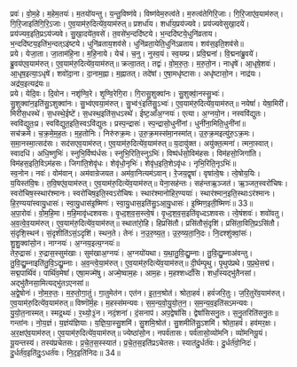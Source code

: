 

  
प्रवः॑। वो॒म॒हे। म॒हेम॒तयः॑। म॒तयो॑यन्तु। य॒न्तु॒विष्ण॑वे। विष्ण॑वेम॒रुत्व॑ते। म॒रुत्व॑तेगिरि॒जाः। गि॒रि॒जाए॑व॒याम॑रुत्। गि॒रि॒जाइति॑गि॒रि॒ऽजाः। ए॒व॒याम॑रु॒दित्ये॑व॒याम॑रुत्॥ प्रशर्धा॑य। शर्धा॑य॒प्रय॑ज्यवे। प्रय॑ज्यवेसुखा॒दये॑। प्रय॑ज्यव॒इति॒प्रऽय॑ज्यवे। सु॒खा॒दये॑त॒वसे॑। त॒वसे॑भ॒न्ददि॑ष्टये। भ॒न्ददि॑ष्टये॒धुनि॑व्रताय। भ॒न्ददि॑ष्टय॒इति॑भ॒न्दत्ऽइ॑ष्टये। धुनि॑व्रताय॒शव॑से। धुनि॑व्रता॒येति॒धुनि॑ऽव्रताय। शव॑स॒इति॒शव॑से॥  
प्रये। येजा॒ता। जा॒ताम॑हि॒ना। म॒हि॒नाये। येच॑। च॒नु। नुस्व॒यं। स्व॒यम्प्र। प्रवि॒द्मना॑। वि॒द्मना॑ब्रु॒वये॑। ब्रु॒वय॑एव॒याम॑रुत्। ए॒व॒याम॑रु॒दित्ये॑व॒याम॑रुत्॥ क्रत्वा॒तत्। तद्वः॑। वो॒म॒रु॒तः॒। म॒रु॒तो॒न। नाधृषे॑। आ॒धृषे॒शवः॑। आ॒धृष॒इत्या॒ऽधृषे॑। शवो॑दा॒ना। दा॒नाम॒ह्ना। म॒ह्नातत्। तदे॑षां। ए॒षा॒मधृ॑ष्टासः। अधृ॑ष्टासो॒न। नाद्र॑यः। अद्र॑य॒इत्यद्र॑यः॥  
प्रये। येदि॒वः। दि॒वोन। नशृ॑ण्वि॒रे। शृ॒ण्वि॒रेगि॒रा। गि॒रासु॒शुक्वा॑नः। सु॒शुक्वा॒॑नस्सु॒भ्वः॑। सु॒शुक्वा॑न॒इति॑सु॒ऽशुक्वा॑नः। सु॒भ्व॑एवया॒म॑रुत्। सु॒भ्व॑१॒॑इति॑सु॒ऽभ्वः॑। ए॒व॒याम॑रु॒दित्ये॑व॒याम॑रुत्॥ नयेषां॑। येषा॒मिरी॑। मिरी॑स॒धस्थे॑। स॒धस्थे॒ईष्टे॑। स॒धस्थ॒इति॑स॒धऽस्थे॑। ईष्ट॒आँअ॒ग्नयः॑। एत्या। अ॒ग्नयो॒न। नस्ववि॑द्युतः। स्ववि॑द्युतः॒प्र। स्ववि॑द्युत॒इति॒स्वऽवि॑द्युतः। प्रस्प॒न्द्रासः॑। स्प॒न्द्रासो॒धुनी॑नां। धुनी॑ना॒मिति॒धुनी॑नां॥  
सच॑क्रमे। च॒क्र॒मे॒म॒ह॒तः। म॒ह॒तोनिः। निरु॑रुक्र॒मः। उ॒रु॒क्र॒मस्स॑मा॒नस्मा॑त्। उ॒रु॒क्र॒मइत्यु॑रु॒ऽक्र॒मः। स॒मा॒नस्मा॒त्सद॑सः। सद॑सएव॒याम॑रुत्। ए॒व॒याम॑रु॒दित्ये॑व॒याम॑रुत्॥ य॒दायु॑क्त। अयु॑क्त॒त्मना॑। त्मना॒स्वात्। स्वादधि॑। अधि॒ष्णुभिः॑। स्नुभि॒र्विष्प॑र्धसः। स्नुभि॒रिति॒स्नुऽभिः॑। विष्प॑र्धसो॒विम॑हसः। विम॑हसो॒जिगा॑ति। विम॑हस॒इति॒विऽम॑हसः। जिगा॑ति॒शेवृ॑धः। शेवृ॑धो॒नृभिः॑। शेवृ॑ध॒इति॒शेऽवृ॑धः। नृभि॒रिति॒नृऽभिः॑॥  
स्व॒नोन। नवः॑। वोम॑वान्। अम॑वान्रेजयत। अम॑वा॒नित्यम॑ऽवान्। रे॒जय॒द्वृषा॑। वृषा॑त्वे॒षः। त्वे॒षोय॒यिः। य॒यिस्त॑वि॒षः। त॒वि॒षए॑व॒याम॑रुत्। ए॒व॒याम॑रु॒दित्ये॑व॒याम॑रुत्॥ येना॒सह॑न्तः। सह॑न्तऋ॒ञ्जत॑। ऋ॒ञ्जत॒स्वरो॑चिषः। स्वरो॑चिष॒स्स्थार॑श्मानः। स्वरो॑चिष॒इति॒स्वऽरो॑चिषः। स्थार॑श्मानोहिर॒ण्ययाः॑। स्थार॑श्मान॒इति॒स्थाःऽर॑श्मानः। हि॒र॒ण्यया॑स्वायु॒धासः॑। स्वा॒यु॒धास॑इ॒ष्मिणः॑। स्वा॒यु॒धास॒इति॑सु॒ऽआ॒यु॒धासः॑। इ॒ष्मिण॒इती॒ष्मिणः॑॥ 33॥  
अ॒पा॒रोवः॑। वो॒म॒हि॒मा। म॒हि॒मावृ॑ध्दशवसः। वृ॒ध्द॒श॒व॒स॒स्त्वे॒षं। वृ॒ध्द॒श॒व॒स॒इति॑वृध्दऽशवसः। त्वे॒षंशवः॑। शवो॑वतु। अ॒व॒त्वे॒व॒याम॑रुत्। ए॒व॒याम॑रु॒दित्ये॑व॒याम॑रुत्॥ स्थाता॑रो॒हि। हिप्रसि॑तौ। प्रसि॑तौसं॒दृशि॑। प्रसि॑ता॒विति॒प्रऽसि॑तौ। सं॒दृशि॒स्थन॑। सं॒दृशीति॑ऽसं॒ऽदृशि॑। स्थन॒ते। तेनः॑। न॒उ॒रु॒ष्य॒त॒। उ॒रु॒ष्य॒ता॒नि॒दः। नि॒दश्शु॑क्वां॒सः॑। शु॒शु॒क्वांसो॒न। नाग्नयः॑। अ॒ग्नय॒इत्य॒ग्नयः॑॥  
तेरु॒द्रासः॑। रु॒द्रास॒स्सुम॑खाः। सुम॑खाअ॒ग्नयः॑। अ॒ग्नयो॑यथा। य॒था॒तु॒वि॒द्यु॒म्नाः। तु॒वि॒द्यु॒म्नाअ॑वन्तु। तु॒वि॒द्यु॒म्नाइति॑तु॒वि॒ऽद्यु॒म्नाः। अ॒व॒न्त्वे॒या॒म॑रुत्। ए॒व॒याम॑रु॒दित्ये॑व॒याम॑रुत्॥ दी॒र्घम्पृ॒थु। पृ॒थुप॑प्रथे। प॒प्र॒थे॒सद्म॑। सद्म॒पार्थि॑वं। पार्थि॑व॒मेषां॑। एषा॒मज्मे॑षु। अज्मे॒ष्वाम॒हः। आम॒हः। म॒हश्शर्ध्दां॑सि। शर्धां॒स्यद्भु॑तैनसां। अद्भु॑तैनसा॒मित्यद्भु॑तऽएनसां॥  
अ॒द्वे॒षोनः॑। नो॒म॒रु॒तः॒। म॒रु॒तो॒गा॒तुं। गा॒तुमेत॑न। एत॑न। इ॒त॒न॒श्रोत॑। श्रोता॒हवं॑। हवं॑जरि॒तुः। ज॒रि॒तुरे॑व॒याम॑रुत्। ए॒व॒याम॑रु॒दित्ये॑व॒याम॑रुत्॥ विष्णॊ॑र्म॒हः। म॒हस्स॑मन्यवः। स॒म॒न्य॒वो॒यु॒यो॒त॒न॒। स॒म॒न्य॒व॒इति॑सऽमन्यवः। यु॒यो॒त॒नास्मत्। स्मद्र॒थ्यः॑। र॒थ्यो॒३॒॑न। नदं॒शना॑। दं॒सनाप॑। अप॒द्वेषां॑सि। द्वेषां॑सिसनु॒तः। स॒नु॒तरिति॑सनु॒तः॥  
गन्ता॑नः। नो॒य॒ज्ञं। य॒ज्ञंय॑ज्ञियाः। य॒ज्ञि॒या॒स्सु॒शमि॑। सु॒शमि॒श्रोत॑। सु॒शमीति॑सु॒ऽशमि॑। श्रोता॒हवं॑। हव॑मर॒क्षः। अ॒र॒क्षए॑व॒याम॑रुत्। ए॒व॒याम॑रु॒दित्ये॑व॒याम॑रुत्॥ ज्येष्ठा॑सो॒न। नपर्व॑तासः। पर्व॑तासो॒व्यो॑मनि। व्यो॑मनियू॒यं। यू॒यन्तस्य॑। तस्य॑प्रचेतसः। प्र॒चे॒त॒स॒स्स्यात॑। प्र॒चे॒त॒स॒इति॑प्रऽचेतसः। स्यात॑दु॒र्धर्त॑वः। दु॒र्धर्त॑वो॒निदः॑। दु॒र्धर्त॑व॒इति॑दुः॒ऽधर्त॑वः। नि॒द॒इति॑निदः॥ 34॥  
